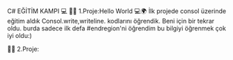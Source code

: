 C# EĞİTİM KAMPI  💻
👨‍💻 1.Proje:Hello World 💻🌍
İlk projede consol üzerinde eğitim aldık Consol.write,writeline. kodlarını öğrendik. 
Beni için bir tekrar oldu. burda sadece ilk defa #endregion'ni öğrendim bu bilgiyi öğrenmek çok iyi oldu:)

👨‍💻 2.Proje:


